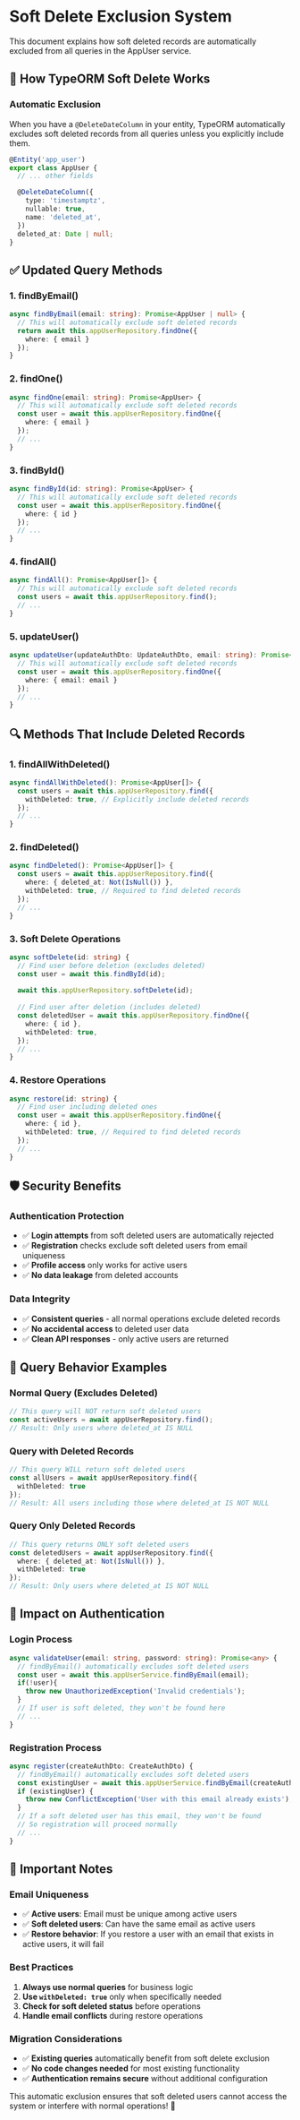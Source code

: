 # Soft Delete Exclusion System

This document explains how soft deleted records are automatically excluded from all queries in the AppUser service.

## 🔄 **How TypeORM Soft Delete Works**

### **Automatic Exclusion**
When you have a `@DeleteDateColumn` in your entity, TypeORM automatically excludes soft deleted records from all queries unless you explicitly include them.

```typescript
@Entity('app_user')
export class AppUser {
  // ... other fields

  @DeleteDateColumn({
    type: 'timestamptz',
    nullable: true,
    name: 'deleted_at',
  })
  deleted_at: Date | null;
}
```

## ✅ **Updated Query Methods**

### **1. findByEmail()**
```typescript
async findByEmail(email: string): Promise<AppUser | null> {
  // This will automatically exclude soft deleted records
  return await this.appUserRepository.findOne({ 
    where: { email } 
  });
}
```

### **2. findOne()**
```typescript
async findOne(email: string): Promise<AppUser> {
  // This will automatically exclude soft deleted records
  const user = await this.appUserRepository.findOne({ 
    where: { email } 
  });
  // ...
}
```

### **3. findById()**
```typescript
async findById(id: string): Promise<AppUser> {
  // This will automatically exclude soft deleted records
  const user = await this.appUserRepository.findOne({ 
    where: { id } 
  });
  // ...
}
```

### **4. findAll()**
```typescript
async findAll(): Promise<AppUser[]> {
  // This will automatically exclude soft deleted records
  const users = await this.appUserRepository.find();
  // ...
}
```

### **5. updateUser()**
```typescript
async updateUser(updateAuthDto: UpdateAuthDto, email: string): Promise<AppUser> {
  // This will automatically exclude soft deleted records
  const user = await this.appUserRepository.findOne({ 
    where: { email: email } 
  });
  // ...
}
```

## 🔍 **Methods That Include Deleted Records**

### **1. findAllWithDeleted()**
```typescript
async findAllWithDeleted(): Promise<AppUser[]> {
  const users = await this.appUserRepository.find({
    withDeleted: true, // Explicitly include deleted records
  });
  // ...
}
```

### **2. findDeleted()**
```typescript
async findDeleted(): Promise<AppUser[]> {
  const users = await this.appUserRepository.find({
    where: { deleted_at: Not(IsNull()) },
    withDeleted: true, // Required to find deleted records
  });
  // ...
}
```

### **3. Soft Delete Operations**
```typescript
async softDelete(id: string) {
  // Find user before deletion (excludes deleted)
  const user = await this.findById(id);
  
  await this.appUserRepository.softDelete(id);
  
  // Find user after deletion (includes deleted)
  const deletedUser = await this.appUserRepository.findOne({
    where: { id },
    withDeleted: true,
  });
  // ...
}
```

### **4. Restore Operations**
```typescript
async restore(id: string) {
  // Find user including deleted ones
  const user = await this.appUserRepository.findOne({
    where: { id },
    withDeleted: true, // Required to find deleted records
  });
  // ...
}
```

## 🛡️ **Security Benefits**

### **Authentication Protection**
- ✅ **Login attempts** from soft deleted users are automatically rejected
- ✅ **Registration** checks exclude soft deleted users from email uniqueness
- ✅ **Profile access** only works for active users
- ✅ **No data leakage** from deleted accounts

### **Data Integrity**
- ✅ **Consistent queries** - all normal operations exclude deleted records
- ✅ **No accidental access** to deleted user data
- ✅ **Clean API responses** - only active users are returned

## 🔄 **Query Behavior Examples**

### **Normal Query (Excludes Deleted)**
```typescript
// This query will NOT return soft deleted users
const activeUsers = await appUserRepository.find();
// Result: Only users where deleted_at IS NULL
```

### **Query with Deleted Records**
```typescript
// This query WILL return soft deleted users
const allUsers = await appUserRepository.find({
  withDeleted: true
});
// Result: All users including those where deleted_at IS NOT NULL
```

### **Query Only Deleted Records**
```typescript
// This query returns ONLY soft deleted users
const deletedUsers = await appUserRepository.find({
  where: { deleted_at: Not(IsNull()) },
  withDeleted: true
});
// Result: Only users where deleted_at IS NOT NULL
```

## 🎯 **Impact on Authentication**

### **Login Process**
```typescript
async validateUser(email: string, password: string): Promise<any> {
  // findByEmail() automatically excludes soft deleted users
  const user = await this.appUserService.findByEmail(email);
  if(!user){
    throw new UnauthorizedException('Invalid credentials');
  }
  // If user is soft deleted, they won't be found here
  // ...
}
```

### **Registration Process**
```typescript
async register(createAuthDto: CreateAuthDto) {
  // findByEmail() automatically excludes soft deleted users
  const existingUser = await this.appUserService.findByEmail(createAuthDto.email);
  if (existingUser) {
    throw new ConflictException('User with this email already exists');
  }
  // If a soft deleted user has this email, they won't be found
  // So registration will proceed normally
  // ...
}
```

## 🚨 **Important Notes**

### **Email Uniqueness**
- ✅ **Active users**: Email must be unique among active users
- ✅ **Soft deleted users**: Can have the same email as active users
- ✅ **Restore behavior**: If you restore a user with an email that exists in active users, it will fail

### **Best Practices**
1. **Always use normal queries** for business logic
2. **Use `withDeleted: true`** only when specifically needed
3. **Check for soft deleted status** before operations
4. **Handle email conflicts** during restore operations

### **Migration Considerations**
- ✅ **Existing queries** automatically benefit from soft delete exclusion
- ✅ **No code changes needed** for most existing functionality
- ✅ **Authentication remains secure** without additional configuration

This automatic exclusion ensures that soft deleted users cannot access the system or interfere with normal operations! 🎯 